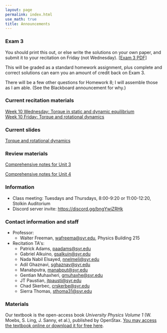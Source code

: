 ```yaml
---
layout: page 
permalink: index.html
use_math: true
title: Announcements
---
```


### Exam 3

You should print this out, or else write the solutions on your own paper, and submit it to your recitation on Friday
 (not Wednesday). <a href="exam3-formA.pdf">[Exam 3 PDF]</a>

This will be graded as a standard homework assignment,
plus complete and correct solutions can earn you an amount of credit back on Exam 3.

There will be a few other questions for Homework 8; I will assemble those as I am able. (See the Blackboard 
announcement for why.)

### Current recitation materials

<a href="recitation/week10/recitation-torque-1.pdf">Week 10 Wednesday: Torque in static and dynamic equilibrium</a><br>
<a href="recitation/week10/recitation-torque-2.pdf">Week 10 Friday: Torque and rotational dynamics</a>


### Current slides

<a href="slides/lec21/lecture21.pdf">Torque and rotational dynamics</a>

### Review materials

<a href="unit-3-review.pdf">Comprehensive notes for Unit 3</a>

<a href="unit-4-review.pdf">Comprehensive notes for Unit 4</a>



### Information
- Class meeting: Tuesdays and Thursdays, 8:00-9:20 or 11:00-12:20, Stolkin Auditorium 
- Discord server invite: <https://discord.gg/bngYwjZRHk>

### Contact information and staff
-   Professor: 
    - Walter Freeman, <wafreema@syr.edu>, Physics Building 215 
-   Recitation TA's:
    * Patrick Adams, <paadams@syr.edu>
    * Gabriel Alkuino, <gsalkuin@syr.edu>
    * Nada Nabil Elsayed, <nnelmeli@syr.edu>
    * Adil Ghaznavi, <sghaznav@syr.edu>
    * Manabputra, <manabput@syr.edu>
    * Gentian Muhaxheri, <gmuhaxhe@syr.edu>
    * JT Paustian, <jtpausti@syr.edu>
    * Chad Skerbec, <crskerbe@syr.edu>
    * Sierra Thomas, <sthoma31@syr.edu>

### Materials

Our textbook is the open-access book *University Physics Volume 1* (W. Moebs, S. Ling, J. Sanny, et al.), published by OpenStax. <a href="https://openstax.org/details/books/university-physics-volume-1">You may access the textbook online or download it for free here</a>. 


